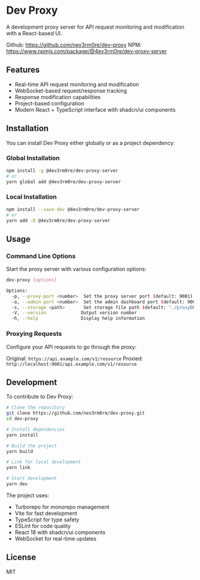 # Dev Proxy

A development proxy server for API request monitoring and modification with a React-based UI.

Github: https://github.com/nev3rm0re/dev-proxy
NPM: https://www.npmjs.com/package/@4ev3rm0re/dev-proxy-server

## Features

- Real-time API request monitoring and modification
- WebSocket-based request/response tracking
- Response modification capabilities
- Project-based configuration
- Modern React + TypeScript interface with shadcn/ui components

## Installation

You can install Dev Proxy either globally or as a project dependency:

### Global Installation

```bash
npm install -g @4ev3rm0re/dev-proxy-server
# or
yarn global add @4ev3rm0re/dev-proxy-server
```

### Local Installation

```bash
npm install --save-dev @4ev3rm0re/dev-proxy-server
# or
yarn add -D @4ev3rm0re/dev-proxy-server
```

## Usage

### Command Line Options

Start the proxy server with various configuration options:

```bash
dev-proxy [options]

Options:
  -p, --proxy-port <number>  Set the proxy server port (default: 9001)
  -a, --admin-port <number>  Set the admin dashboard port (default: 9000)
  -s, --storage <path>       Set storage file path (default: "./proxyDB.json")
  -V, --version             Output version number
  -h, --help                Display help information
```

### Proxying Requests

Configure your API requests to go through the proxy:

Original: `https://api.example.com/v1/resource`
Proxied: `http://localhost:9001/api.example.com/v1/resource`

## Development

To contribute to Dev Proxy:

```bash
# Clone the repository
git clone https://github.com/nev3rm0re/dev-proxy.git
cd dev-proxy

# Install dependencies
yarn install

# Build the project
yarn build

# Link for local development
yarn link

# Start development
yarn dev
```

The project uses:
- Turborepo for monorepo management
- Vite for fast development
- TypeScript for type safety
- ESLint for code quality
- React 18 with shadcn/ui components
- WebSocket for real-time updates

## License

MIT
